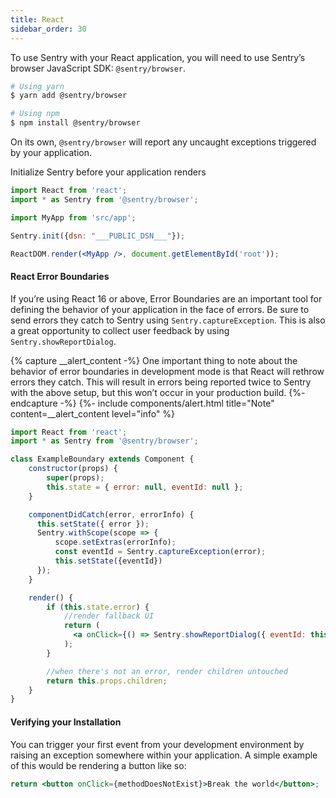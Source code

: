 ```yaml
---
title: React
sidebar_order: 30
---
```

<!-- WIZARD -->
To use Sentry with your React application, you will need to use Sentry’s browser JavaScript SDK: `@sentry/browser`.

```bash
# Using yarn
$ yarn add @sentry/browser

# Using npm
$ npm install @sentry/browser
```

On its own, `@sentry/browser` will report any uncaught exceptions triggered by your application.

Initialize Sentry before your application renders

```jsx
import React from 'react';
import * as Sentry from '@sentry/browser';

import MyApp from 'src/app';

Sentry.init({dsn: "___PUBLIC_DSN___"});

ReactDOM.render(<MyApp />, document.getElementById('root'));
```
#### React Error Boundaries

If you’re using React 16 or above, Error Boundaries are an important tool for defining the behavior of your application in the face of errors. Be sure to send errors they catch to Sentry using `Sentry.captureException`. This is also a great opportunity to collect user feedback by using `Sentry.showReportDialog`.

{% capture __alert_content -%}
One important thing to note about the behavior of error boundaries in development mode is that React will rethrow errors they catch. This will result in errors being reported twice to Sentry with the above setup, but this won’t occur in your production build.
{%- endcapture -%}
{%- include components/alert.html
  title="Note"
  content=__alert_content
  level="info"
%}

```jsx
import React from 'react';
import * as Sentry from '@sentry/browser';

class ExampleBoundary extends Component {
    constructor(props) {
        super(props);
        this.state = { error: null, eventId: null };
    }

    componentDidCatch(error, errorInfo) {
      this.setState({ error });
      Sentry.withScope(scope => {
          scope.setExtras(errorInfo);
          const eventId = Sentry.captureException(error);
          this.setState({eventId})
      });
    }

    render() {
        if (this.state.error) {
            //render fallback UI
            return (
              <a onClick={() => Sentry.showReportDialog({ eventId: this.state.eventId })}>Report feedback</a>
            );
        }

        //when there's not an error, render children untouched
        return this.props.children;
    }
}
```

#### Verifying your Installation

You can trigger your first event from your development environment by raising
an exception somewhere within your application. A simple example of this would
be rendering a button like so:

```jsx
return <button onClick={methodDoesNotExist}>Break the world</button>;
```
<!-- ENDWIZARD -->
